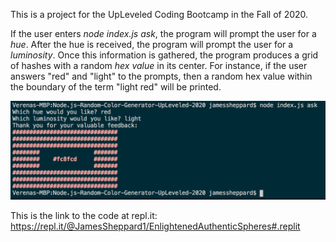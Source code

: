 This is a project for the UpLeveled Coding Bootcamp in the Fall of 2020.

If the user enters _node index.js ask_, the program will prompt the user for a _hue_. After the hue is received,
the program will prompt the user for a _luminosity_. Once this information is gathered, the program produces a
grid of hashes with a random _hex value_ in its center. For instance, if the user answers "red" and "light"
to the prompts, then a random hex value within the boundary of the term "light red" will be printed.

![Screenshot of random color generator](screenshot.png)

This is the link to the code at repl.it: https://repl.it/@JamesSheppard1/EnlightenedAuthenticSpheres#.replit
